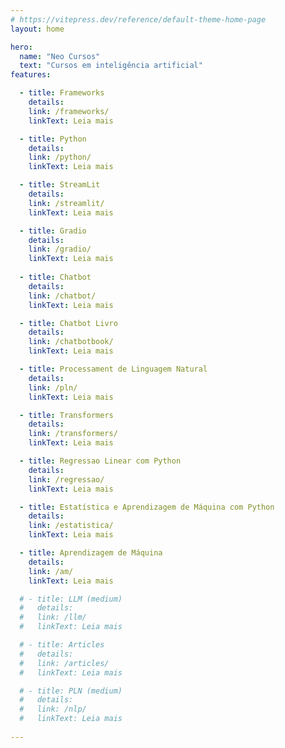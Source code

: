 ```yaml
---
# https://vitepress.dev/reference/default-theme-home-page
layout: home

hero:
  name: "Neo Cursos"
  text: "Cursos em inteligência artificial"
features:

  - title: Frameworks
    details: 
    link: /frameworks/
    linkText: Leia mais

  - title: Python
    details: 
    link: /python/
    linkText: Leia mais

  - title: StreamLit
    details: 
    link: /streamlit/
    linkText: Leia mais

  - title: Gradio
    details: 
    link: /gradio/
    linkText: Leia mais
  
  - title: Chatbot
    details: 
    link: /chatbot/
    linkText: Leia mais

  - title: Chatbot Livro
    details: 
    link: /chatbotbook/
    linkText: Leia mais

  - title: Processament de Linguagem Natural
    details: 
    link: /pln/
    linkText: Leia mais

  - title: Transformers
    details: 
    link: /transformers/
    linkText: Leia mais

  - title: Regressao Linear com Python
    details: 
    link: /regressao/
    linkText: Leia mais

  - title: Estatística e Aprendizagem de Máquina com Python
    details: 
    link: /estatistica/
    linkText: Leia mais

  - title: Aprendizagem de Máquina
    details: 
    link: /am/
    linkText: Leia mais

  # - title: LLM (medium)
  #   details: 
  #   link: /llm/
  #   linkText: Leia mais

  # - title: Articles
  #   details: 
  #   link: /articles/
  #   linkText: Leia mais

  # - title: PLN (medium)
  #   details: 
  #   link: /nlp/
  #   linkText: Leia mais
    
---
```


<!-- 
<script setup>
import Post from './components/Post.vue'
</script>

  <style>
        #div-com-borda {
            background-color: #f2f2f2;
            border: 1px;
            border-radius: 1rem;
            margin: 1rem;
            padding: 1rem;
        }

        #div-com-borda:hover {
            cursor: pointer;
            border: 1px solid blue;/* Cor azul ao passar o mouse */
        }
    </style>

<div id="div-com-borda">
  <h4>AM</h4>
  <p> Aprendizagem de máquina </p>
  <a href=""> Leia mais </a>
</div>

<post title="Aprendizagem de máqunia" link="./am/">
Aprendizagem de máquina.
</post>

<post title="Estatística" link="./estatistica/">
Estatística com Python.
</post>

-->